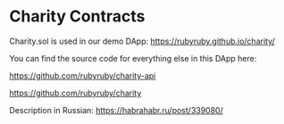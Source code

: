 # Charity Contracts
Charity.sol is used in our demo DApp: https://rubyruby.github.io/charity/

You can find the source code for everything else in this DApp here:

https://github.com/rubyruby/charity-api

https://github.com/rubyruby/charity

Description in Russian: https://habrahabr.ru/post/339080/
